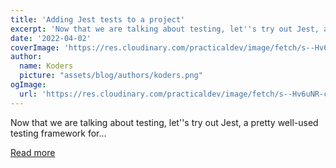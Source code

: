 ```yaml
---
title: 'Adding Jest tests to a project'
excerpt: 'Now that we are talking about testing, let''s try out Jest, a pretty well-used testing framework for...'
date: '2022-04-02'
coverImage: 'https://res.cloudinary.com/practicaldev/image/fetch/s--Hv6uNR-c--/c_imagga_scale,f_auto,fl_progressive,h_420,q_auto,w_1000/https://dev-to-uploads.s3.amazonaws.com/uploads/articles/3ueg0cblu9qc45emxj3v.jpg'
author:
  name: Koders
  picture: "assets/blog/authors/koders.png"
ogImage:
  url: 'https://res.cloudinary.com/practicaldev/image/fetch/s--Hv6uNR-c--/c_imagga_scale,f_auto,fl_progressive,h_420,q_auto,w_1000/https://dev-to-uploads.s3.amazonaws.com/uploads/articles/3ueg0cblu9qc45emxj3v.jpg'
---
```


Now that we are talking about testing, let''s try out Jest, a pretty well-used testing framework for...

[Read more](https://dev.to/dailydevtips1/adding-jest-tests-to-a-project-3hai)
